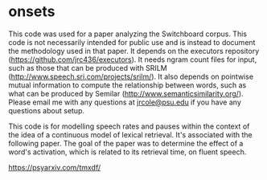 # onsets
This code was used for a paper analyzing the Switchboard corpus. This code is not necessarily intended for public use and is instead to 
document the methodology used in that paper. It depends on the executors repository (https://github.com/jrc436/executors). It needs 
ngram count files for input, such as those that can be produced with SRILM (http://www.speech.sri.com/projects/srilm/). It also depends
on pointwise mutual information to compute the relationship between words, such as what can be produced by Semilar 
(http://www.semanticsimilarity.org/). 
Please email me with any questions at jrcole@psu.edu if you have any questions about setup. 

This code is for modelling speech rates and pauses within the context of the idea of a continuous model of lexical retrieval. It's
associated with the following paper. The goal of the paper was to determine the effect of a word's activation, which is related to 
its retrieval time, on fluent speech.

https://psyarxiv.com/tmxdf/
